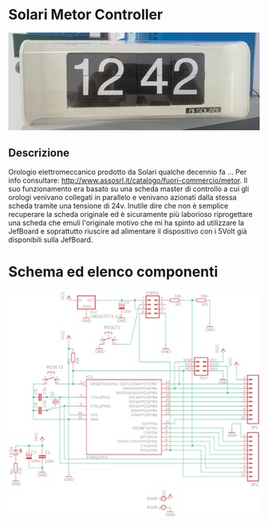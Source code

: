 # Solari Metor Controller
![solari_metor](solari_metor.jpg)
## Descrizione

Orologio elettromeccanico prodotto da Solari qualche decennio fa ... Per info consultare: http://www.assosrl.it/catalogo/fuori-commercio/metor.
Il suo funzionamento era basato su una scheda master di controllo a cui gli orologi venivano collegati in parallelo e venivano azionati dalla stessa scheda tramite una tensione di 24v.
Inutile dire che non è semplice recuperare la scheda originale ed è sicuramente più laborioso riprogettare una scheda che emuli l'originale motivo che mi ha spinto ad utilizzare la JefBoard e soprattutto riuscire ad alimentare il dispositivo con i 5Volt  già disponibili sulla JefBoard.

# Schema ed elenco componenti

![example](schematic.png)


